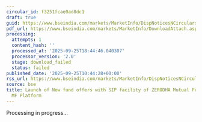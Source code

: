 ```yaml
---
circular_id: f3251fcae0ad8dc1
draft: true
guid: https://www.bseindia.com/markets/MarketInfo/DispNoticesNCirculars.aspx?Noticeid={EFDF60C7-643A-4215-89F4-86F5950333D8}&noticeno=20250925-10&dt=09/25/2025&icount=10&totcount=65&flag=0
pdf_url: https://www.bseindia.com/markets/MarketInfo/DownloadAttach.aspx?id=20250925-10&attachedId=
processing:
  attempts: 1
  content_hash: ''
  processed_at: '2025-09-25T18:44:46.040307'
  processor_version: '2.0'
  stage: download_failed
  status: failed
published_date: '2025-09-25T10:44:28+00:00'
rss_url: https://www.bseindia.com/markets/MarketInfo/DispNoticesNCirculars.aspx?Noticeid={EFDF60C7-643A-4215-89F4-86F5950333D8}&noticeno=20250925-10&dt=09/25/2025&icount=10&totcount=65&flag=0
source: bse
title: Launch of New fund offers with SIP facility of ZERODHA Mutual Fund on BSE StAR
  MF Platform
---
```


Processing in progress...